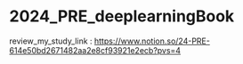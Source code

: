 # 2024_PRE_deeplearningBook

review_my_study_link : https://www.notion.so/24-PRE-614e50bd2671482aa2e8cf93921e2ecb?pvs=4
